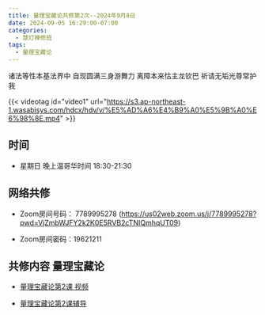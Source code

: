 ```yaml
---
title: 量理宝藏论共修第2次--2024年9月8日
date: 2024-09-05 16:29:00-07:00
categories:
  - 慧灯禅修班
tags:
  - 量理宝藏论
---
```

诸法等性本基法界中 自现圆满三身游舞力 离障本来怙主龙钦巴 祈请无垢光尊常护我

{{< videotag id="video1" url="https://s3.ap-northeast-1.wasabisys.com/hdcx/hdv/v/%E5%AD%A6%E4%B9%A0%E5%9B%A0%E6%98%8E.mp4" >}}

## 时间

* 星期日 晚上温哥华时间 18:30-21:30

## 网络共修

* Zoom房间号码： 7789995278 (https://us02web.zoom.us/j/7789995278?pwd=VjZmbWJFY2k2K0E5RVB2cTNIQmhqUT09)

* Zoom房间密码：19621211

## 共修内容 量理宝藏论

* [量理宝藏论第2课 视频](https://huidengchanxiu.net/refs/llbzl/llbzl-01#%E7%AC%AC%E4%BA%8C%E8%8A%82%E8%AF%BE)

* [量理宝藏论第2课辅导](https://box.hdcxb.net/%E6%85%A7%E7%81%AF%E7%A6%85%E4%BF%AE/037-%E9%87%8F%E7%90%86%E5%AE%9D%E8%97%8F%E8%AE%BA/%E8%BE%85%E5%AF%BC-%E6%99%BA%E8%AF%9A%E5%A0%AA%E5%B8%83%E7%AC%AC1%E6%AC%A1%E8%AE%B2%E8%A7%A3%E4%BA%8E2006%E8%87%B307%E5%B9%B4/L02%E3%80%8A%E9%87%8F%E7%90%86%E5%AE%9D%E8%97%8F%E8%AE%BA%E3%80%8B02%20%E9%A1%B6%E7%A4%BC%E7%AB%8B%E8%AA%93%E5%8F%A5%20%E7%BC%96%E8%BE%91%E7%A8%BF.docx)
